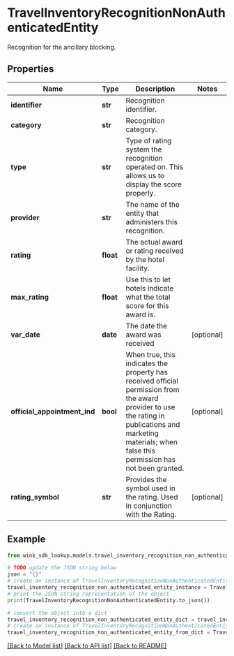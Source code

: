 # TravelInventoryRecognitionNonAuthenticatedEntity

Recognition for the ancillary blocking.

## Properties

Name | Type | Description | Notes
------------ | ------------- | ------------- | -------------
**identifier** | **str** | Recognition identifier. | 
**category** | **str** | Recognition category. | 
**type** | **str** | Type of rating system the recognition operated on. This allows us to display the score properly. | 
**provider** | **str** | The name of the entity that administers this recognition. | 
**rating** | **float** | The actual award or rating received by the hotel facility. | 
**max_rating** | **float** | Use this to let hotels indicate what the total score for this award is. | 
**var_date** | **date** | The date the award was received | [optional] 
**official_appointment_ind** | **bool** | When true, this indicates the property has received official permission from the award provider to use the rating in publications and marketing materials; when false this permission has not been granted. | [optional] 
**rating_symbol** | **str** | Provides the symbol used in the rating. Used in conjunction with the Rating. | [optional] 

## Example

```python
from wink_sdk_lookup.models.travel_inventory_recognition_non_authenticated_entity import TravelInventoryRecognitionNonAuthenticatedEntity

# TODO update the JSON string below
json = "{}"
# create an instance of TravelInventoryRecognitionNonAuthenticatedEntity from a JSON string
travel_inventory_recognition_non_authenticated_entity_instance = TravelInventoryRecognitionNonAuthenticatedEntity.from_json(json)
# print the JSON string representation of the object
print(TravelInventoryRecognitionNonAuthenticatedEntity.to_json())

# convert the object into a dict
travel_inventory_recognition_non_authenticated_entity_dict = travel_inventory_recognition_non_authenticated_entity_instance.to_dict()
# create an instance of TravelInventoryRecognitionNonAuthenticatedEntity from a dict
travel_inventory_recognition_non_authenticated_entity_from_dict = TravelInventoryRecognitionNonAuthenticatedEntity.from_dict(travel_inventory_recognition_non_authenticated_entity_dict)
```
[[Back to Model list]](../README.md#documentation-for-models) [[Back to API list]](../README.md#documentation-for-api-endpoints) [[Back to README]](../README.md)


